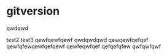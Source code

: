# gitversion

qwdqwd

test2
test3
qewfqewfqewf
qwdqwdqwd
qewqewfqefqef
qewfqfewqewfqefqewf
qewfeqwfqef
qefqefqfew
qwfqwfqwf